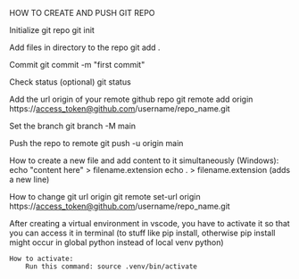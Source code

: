 HOW TO CREATE AND PUSH GIT REPO

Initialize git repo
    git init

Add files in directory to the repo
    git add .

Commit
    git commit -m "first commit"

Check status (optional)
    git status

Add the url origin of your remote github repo
    git remote add origin https://access_token@github.com/username/repo_name.git

Set the branch
    git branch -M main

Push the repo to remote
    git push -u origin main

How to create a new file and add content to it simultaneously (Windows):
    echo "content here" > filename.extension
    echo . > filename.extension (adds a new line)

How to change git url origin
    git remote set-url origin https://access_token@github.com/username/repo_name.git

After creating a virtual environment in vscode, you have to activate it so that you can access it in terminal (to stuff like pip install, otherwise pip install might occur in global python instead of local venv python)

    How to activate:
        Run this command: source .venv/bin/activate
